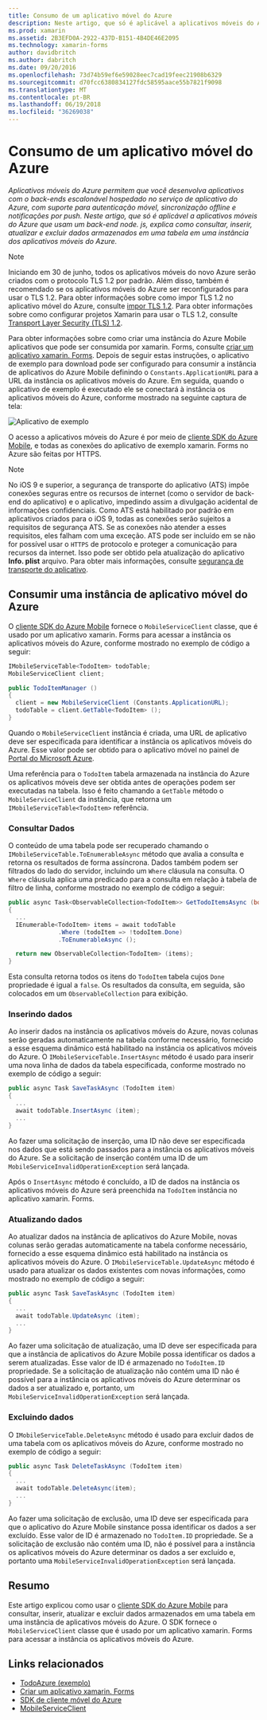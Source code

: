 ```yaml
---
title: Consumo de um aplicativo móvel do Azure
description: Neste artigo, que só é aplicável a aplicativos móveis do Azure que usam um back-end node. js, explica como consultar, inserir, atualizar e excluir dados armazenados em uma tabela em uma instância dos aplicativos móveis do Azure.
ms.prod: xamarin
ms.assetid: 2B3EFD0A-2922-437D-B151-4B4DE46E2095
ms.technology: xamarin-forms
author: davidbritch
ms.author: dabritch
ms.date: 09/20/2016
ms.openlocfilehash: 73d74b59ef6e59028eec7cad19feec21908b6329
ms.sourcegitcommit: d70fcc6380834127fdc58595aace55b7821f9098
ms.translationtype: MT
ms.contentlocale: pt-BR
ms.lasthandoff: 06/19/2018
ms.locfileid: "36269038"
---
```

# <a name="consuming-an-azure-mobile-app"></a>Consumo de um aplicativo móvel do Azure

_Aplicativos móveis do Azure permitem que você desenvolva aplicativos com o back-ends escalonável hospedado no serviço de aplicativo do Azure, com suporte para autenticação móvel, sincronização offline e notificações por push. Neste artigo, que só é aplicável a aplicativos móveis do Azure que usam um back-end node. js, explica como consultar, inserir, atualizar e excluir dados armazenados em uma tabela em uma instância dos aplicativos móveis do Azure._

> [!NOTE]
> Iniciando em 30 de junho, todos os aplicativos móveis do novo Azure serão criados com o protocolo TLS 1.2 por padrão. Além disso, também é recomendado se os aplicativos móveis do Azure ser reconfigurados para usar o TLS 1.2. Para obter informações sobre como impor TLS 1.2 no aplicativo móvel do Azure, consulte [impor TLS 1.2](/azure/app-service/app-service-web-tutorial-custom-ssl#enforce-tls-1112). Para obter informações sobre como configurar projetos Xamarin para usar o TLS 1.2, consulte [Transport Layer Security (TLS) 1.2](~/cross-platform/app-fundamentals/transport-layer-security.md).

Para obter informações sobre como criar uma instância do Azure Mobile aplicativos que pode ser consumida por xamarin. Forms, consulte [criar um aplicativo xamarin. Forms](https://azure.microsoft.com/documentation/articles/app-service-mobile-xamarin-forms-get-started/). Depois de seguir estas instruções, o aplicativo de exemplo para download pode ser configurado para consumir a instância de aplicativos do Azure Mobile definindo o `Constants.ApplicationURL` para a URL da instância os aplicativos móveis do Azure. Em seguida, quando o aplicativo de exemplo é executado ele se conectará à instância os aplicativos móveis do Azure, conforme mostrado na seguinte captura de tela:

![](azure-images/portal.png "Aplicativo de exemplo")

O acesso a aplicativos móveis do Azure é por meio de [cliente SDK do Azure Mobile](https://www.nuget.org/packages/Microsoft.Azure.Mobile.Client/), e todas as conexões do aplicativo de exemplo xamarin. Forms no Azure são feitas por HTTPS.

> [!NOTE]
> No iOS 9 e superior, a segurança de transporte do aplicativo (ATS) impõe conexões seguras entre os recursos de internet (como o servidor de back-end do aplicativo) e o aplicativo, impedindo assim a divulgação acidental de informações confidenciais. Como ATS está habilitado por padrão em aplicativos criados para o iOS 9, todas as conexões serão sujeitos a requisitos de segurança ATS. Se as conexões não atender a esses requisitos, eles falham com uma exceção.
> ATS pode ser incluído em se não for possível usar o `HTTPS` de protocolo e proteger a comunicação para recursos da internet. Isso pode ser obtido pela atualização do aplicativo **Info. plist** arquivo. Para obter mais informações, consulte [segurança de transporte do aplicativo](~/ios/app-fundamentals/ats.md).

## <a name="consuming-an-azure-mobile-app-instance"></a>Consumir uma instância de aplicativo móvel do Azure

O [cliente SDK do Azure Mobile](https://www.nuget.org/packages/Microsoft.Azure.Mobile.Client/) fornece o `MobileServiceClient` classe, que é usado por um aplicativo xamarin. Forms para acessar a instância os aplicativos móveis do Azure, conforme mostrado no exemplo de código a seguir:

```csharp
IMobileServiceTable<TodoItem> todoTable;
MobileServiceClient client;

public TodoItemManager ()
{
  client = new MobileServiceClient (Constants.ApplicationURL);
  todoTable = client.GetTable<TodoItem> ();
}
```

Quando o `MobileServiceClient` instância é criada, uma URL de aplicativo deve ser especificada para identificar a instância os aplicativos móveis do Azure. Esse valor pode ser obtido para o aplicativo móvel no painel de [Portal do Microsoft Azure](https://portal.azure.com/).

Uma referência para o `TodoItem` tabela armazenada na instância do Azure os aplicativos móveis deve ser obtida antes de operações podem ser executadas na tabela. Isso é feito chamando a `GetTable` método o `MobileServiceClient` da instância, que retorna um `IMobileServiceTable<TodoItem>` referência.

### <a name="querying-data"></a>Consultar Dados

O conteúdo de uma tabela pode ser recuperado chamando o `IMobileServiceTable.ToEnumerableAsync` método que avalia a consulta e retorna os resultados de forma assíncrona. Dados também podem ser filtrados do lado do servidor, incluindo um `Where` cláusula na consulta. O `Where` cláusula aplica uma predicado para a consulta em relação à tabela de filtro de linha, conforme mostrado no exemplo de código a seguir:

```csharp
public async Task<ObservableCollection<TodoItem>> GetTodoItemsAsync (bool syncItems = false)
{
  ...
  IEnumerable<TodoItem> items = await todoTable
              .Where (todoItem => !todoItem.Done)
              .ToEnumerableAsync ();

  return new ObservableCollection<TodoItem> (items);
}
```

Esta consulta retorna todos os itens do `TodoItem` tabela cujos `Done` propriedade é igual a `false`. Os resultados da consulta, em seguida, são colocados em um `ObservableCollection` para exibição.

### <a name="inserting-data"></a>Inserindo dados

Ao inserir dados na instância os aplicativos móveis do Azure, novas colunas serão geradas automaticamente na tabela conforme necessário, fornecido a esse esquema dinâmico está habilitado na instância os aplicativos móveis do Azure. O `IMobileServiceTable.InsertAsync` método é usado para inserir uma nova linha de dados da tabela especificada, conforme mostrado no exemplo de código a seguir:

```csharp
public async Task SaveTaskAsync (TodoItem item)
{
  ...
  await todoTable.InsertAsync (item);
  ...
}
```

Ao fazer uma solicitação de inserção, uma ID não deve ser especificada nos dados que está sendo passados para a instância os aplicativos móveis do Azure. Se a solicitação de inserção contém uma ID de um `MobileServiceInvalidOperationException` será lançada.

Após o `InsertAsync` método é concluído, a ID de dados na instância os aplicativos móveis do Azure será preenchida na `TodoItem` instância no aplicativo xamarin. Forms.

### <a name="updating-data"></a>Atualizando dados

Ao atualizar dados na instância de aplicativos do Azure Mobile, novas colunas serão geradas automaticamente na tabela conforme necessário, fornecido a esse esquema dinâmico está habilitado na instância os aplicativos móveis do Azure. O `IMobileServiceTable.UpdateAsync` método é usado para atualizar os dados existentes com novas informações, como mostrado no exemplo de código a seguir:

```csharp
public async Task SaveTaskAsync (TodoItem item)
{
  ...
  await todoTable.UpdateAsync (item);
  ...
}
```

Ao fazer uma solicitação de atualização, uma ID deve ser especificada para que a instância de aplicativos do Azure Mobile possa identificar os dados a serem atualizadas. Esse valor de ID é armazenado no `TodoItem.ID` propriedade. Se a solicitação de atualização não contém uma ID não é possível para a instância os aplicativos móveis do Azure determinar os dados a ser atualizado e, portanto, um `MobileServiceInvalidOperationException` será lançada.

### <a name="deleting-data"></a>Excluindo dados

O `IMobileServiceTable.DeleteAsync` método é usado para excluir dados de uma tabela com os aplicativos móveis do Azure, conforme mostrado no exemplo de código a seguir:

```csharp
public async Task DeleteTaskAsync (TodoItem item)
{
  ...
  await todoTable.DeleteAsync(item);
  ...
}
```

Ao fazer uma solicitação de exclusão, uma ID deve ser especificada para que o aplicativo do Azure Mobile sinstance possa identificar os dados a ser excluído. Esse valor de ID é armazenado no `TodoItem.ID` propriedade. Se a solicitação de exclusão não contém uma ID, não é possível para a instância os aplicativos móveis do Azure determinar os dados a ser excluído e, portanto uma `MobileServiceInvalidOperationException` será lançada.

## <a name="summary"></a>Resumo

Este artigo explicou como usar o [cliente SDK do Azure Mobile](https://www.nuget.org/packages/Microsoft.Azure.Mobile.Client/) para consultar, inserir, atualizar e excluir dados armazenados em uma tabela em uma instância de aplicativos móveis do Azure. O SDK fornece o `MobileServiceClient` classe que é usado por um aplicativo xamarin. Forms para acessar a instância os aplicativos móveis do Azure.


## <a name="related-links"></a>Links relacionados

- [TodoAzure (exemplo)](https://developer.xamarin.com/samples/xamarin-forms/WebServices/TodoAzure/)
- [Criar um aplicativo xamarin. Forms](https://azure.microsoft.com/documentation/articles/app-service-mobile-xamarin-forms-get-started/)
- [SDK de cliente móvel do Azure](https://www.nuget.org/packages/Microsoft.Azure.Mobile.Client/)
- [MobileServiceClient](https://msdn.microsoft.com/library/azure/microsoft.windowsazure.mobileservices.mobileserviceclient(v=azure.10).aspx)
